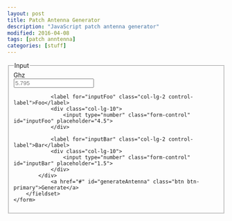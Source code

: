 ```yaml
---
layout: post
title: Patch Antenna Generator
description: "JavaScript patch antenna generator"
modified: 2016-04-08
tags: [patch anntenna]
categories: [stuff]
---
```


<div id="content">
	<form class="form-horizontal">
		<fieldset>
			<legend>Input</legend>
			<div class="form-group">
				<label for="inputGhz" class="col-lg-2 control-label">Ghz</label>
				<div class="col-lg-10">
					<input type="number" class="form-control" id="inputGhz" placeholder="5.795">
				</div>

				<label for="inputFoo" class="col-lg-2 control-label">Foo</label>
				<div class="col-lg-10">
					<input type="number" class="form-control" id="inputFoo" placeholder="4.5">
				</div>

				<label for="inputBar" class="col-lg-2 control-label">Bar</label>
				<div class="col-lg-10">
					<input type="number" class="form-control" id="inputBar" placeholder="1.5">
				</div>
			</div>
				<a href="#" id="generateAntenna" class="btn btn-primary">Generate</a>
		</fieldset>
	</form>
</div>

<script>
	var c = 299792458;

	function drawAntenna() {
		var ghz = $( '#inputGhz' ).val();
		var foo = $( '#inputFoo' ).val();
		var bar = $( '#inputBar' ).val();
		
    var antenna = {};

		antenna.f_zero = ghz * 1000000000;

    antenna.sum_R = foo;

    antenna.h = bar / 1000;


    antenna.width = (c/((2*antenna.f_zero)*Math.pow((antenna.sum_R+1)/2, 0.5 ) ));

    antenna.sum_eff = Math.pow( ((antenna.sum_R+1)/2)+((antenna.sum_R-1)/2)*(1+12*(antenna.h/antenna.width)), (-1/2) );

    antenna.L_eff = c/(2*antenna.f_zero*Math.pow(antenna.sum_eff, 0.5));

    antenna.delta_L = (0.412*antenna.h)*(((antenna.sum_eff+0.3)*((antenna.width/antenna.h)+0.264))/((antenna.sum_eff-0.258)*((antenna.width/antenna.h)+0.8)));

    antenna.height = antenna.L_Eff-2*(antenna.delta_L);

    antenna.length = antenna.L_eff-2*(antenna.delta_L);

    console.log( antenna );
		
	}

	$( '#generateAntenna' ).click( drawAntenna() );
</script>

